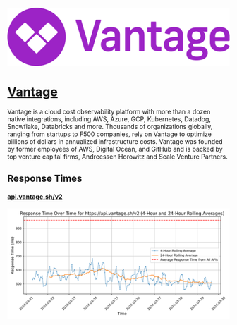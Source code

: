 [![Visit Vantage](imagePreview.jpg)](https://vantage.sh)

# [Vantage](https://vantage.sh)

Vantage is a cloud cost observability platform with more than a dozen native integrations, including AWS, Azure, GCP, Kubernetes, Datadog, Snowflake, Databricks and more. Thousands of organizations globally, ranging from startups to F500 companies, rely on Vantage to optimize billions of dollars in annualized infrastructure costs. Vantage was founded by former employees of AWS, Digital Ocean, and GitHub and is backed by top venture capital firms, Andreessen Horowitz and Scale Venture Partners.

## Response Times

#### [api.vantage.sh/v2](https://api.vantage.sh/v2)

![api.vantage.sh/v2](response-time-charts/6170692e76616e746167652e73682f7632.svg)
